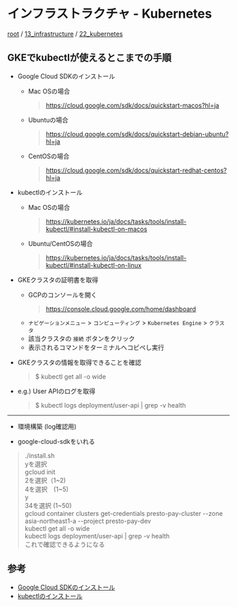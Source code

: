 # インフラストラクチャ - Kubernetes

[root](./../../../README.md) 
/ [13_infrastructure](./../README.md) 
/ [22_kubernetes](./README.md)

## GKEでkubectlが使えるとこまでの手順

* Google Cloud SDKのインストール
  * Mac OSの場合
    > https://cloud.google.com/sdk/docs/quickstart-macos?hl=ja
  * Ubuntuの場合
    > https://cloud.google.com/sdk/docs/quickstart-debian-ubuntu?hl=ja
  * CentOSの場合
    > https://cloud.google.com/sdk/docs/quickstart-redhat-centos?hl=ja

* kubectlのインストール
  * Mac OSの場合
    > https://kubernetes.io/ja/docs/tasks/tools/install-kubectl/#install-kubectl-on-macos
  * Ubuntu/CentOSの場合
    > https://kubernetes.io/ja/docs/tasks/tools/install-kubectl/#install-kubectl-on-linux

* GKEクラスタの証明書を取得
  * GCPのコンソールを開く
    > https://console.cloud.google.com/home/dashboard
  * `ナビゲーションメニュー` > `コンピューティング` > `Kubernetes Engine` > `クラスタ`
  * 該当クラスタの `接続` ボタンをクリック
  * 表示されるコマンドをターミナルへコピペし実行

* GKEクラスタの情報を取得できることを確認
  > $ kubectl get all -o wide

* e.g.) User APIのログを取得
  > $ kubectl logs deployment/user-api | grep -v health

---
* 環境構築 (log確認用)
- google-cloud-sdkをいれる  
> ./install.sh  
yを選択  
> gcloud init  
2を選択（1~2)  
4を選択　(1~5)  
y  
34を選択 (1~50)  
> gcloud container clusters get-credentials presto-pay-cluster --zone asia-northeast1-a --project presto-pay-dev  
> kubectl get all -o wide  
> kubectl logs deployment/user-api | grep -v health  
これで確認できるようになる

## 参考

* [Google Cloud SDKのインストール](https://cloud.google.com/sdk/install?hl=ja)
* [kubectlのインストール](https://kubernetes.io/ja/docs/tasks/tools/install-kubectl/)
